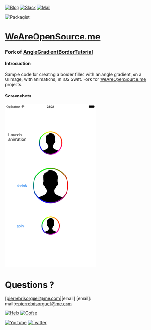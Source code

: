[![Blog](https://badges.weareopensource.me/badge/Read-On%20our%20Blog-1abc9c.svg?style=flat-square)](https://weareopensource.me) [![Slack](https://badges.weareopensource.me/badge/Chat-On%20Slack-d0355b.svg?style=flat-square)](mailto:weareopensource.me@gmail.com?subject=Join%20Slack&body=Hi,%20I%20found%20your%20community%20We%20Are%20Open%20Source.%20I%20would%20be%20interested%20to%20join%20the%20Slack%20to%20share%20and%20discuss,%20Thanks) [![Mail](https://badges.weareopensource.me/badge/Contact-By%20Mail-3498db.svg?style=flat-square)](mailto:weareopensource.me@gmail.com?subject=Contact)

[![Packagist](https://badges.weareopensource.me/packagist/l/doctrine/orm.svg?style=flat-square)](/LICENSE.md)


# [WeAreOpenSource.me](https://github.com/weareopensource) 

### Fork of [AngleGradientBorderTutorial](https://github.com/ianhirschfeld/AngleGradientBorderTutorial)

#### Introduction  

Sample code for creating a border filled with an angle gradient, on a UIimage, with animations, in iOS Swift. Fork for [WeAreOpenSource.me](https://github.com/weareopensource) projects. 

#### Screenshots

<img src="https://raw.githubusercontent.com/PierreBrisorgueil/AngleGradientBorderTutorial/master/Screenshots/iOS%20Simulator%20Screen%20Shot%2029%20avr.%202015%2023.02.07.png" width="300px"/>

# Questions ? 

[pierrebrisorgueil@me.com][email]
[email]: mailto:pierrebrisorgueil@me.com

[![Help](https://badges.weareopensource.me/badge/Help-On%20Patreon-052d49.svg?style=flat-square)](https://www.patreon.com/pbrisorgueil) [![Cofee](https://badges.weareopensource.me/badge/Buy-Me%20a%20Coffee-FF813F.svg?style=flat-square)](https://www.buymeacoffee.com/JrSa9tZGO)


[![Youtube](https://badges.weareopensource.me/badge/Watch-me%20on%20Youtube-e74c3c.svg?style=flat-square)](https://www.youtube.com/channel/UCIIjHtrZL5-rFFupn7c3OtA) [![Twitter](https://badges.weareopensource.me/badge/Follow-me%20on%20Twitter-3498db.svg?style=flat-square)](https://www.youtube.com/channel/UCIIjHtrZL5-rFFupn7c3OtA) 
